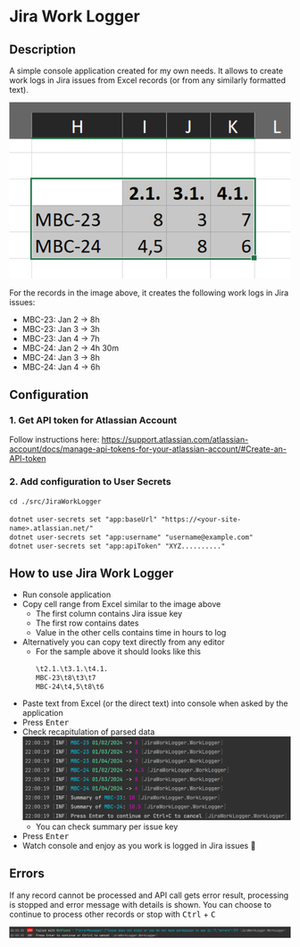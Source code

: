 # Jira Work Logger

## Description

A simple console application created for my own needs. It allows to create work logs in Jira issues from Excel records (or from any similarly formatted text).

![Excel - select range](./assets/images/excel-range-select.png)

For the records in the image above, it creates the following work logs in Jira issues:
- MBC-23: Jan 2 -> 8h
- MBC-23: Jan 3 -> 3h
- MBC-23: Jan 4 -> 7h
- MBC-24: Jan 2 -> 4h 30m
- MBC-24: Jan 3 -> 8h
- MBC-24: Jan 4 -> 6h

## Configuration

### 1. Get API token for Atlassian Account

Follow instructions here: https://support.atlassian.com/atlassian-account/docs/manage-api-tokens-for-your-atlassian-account/#Create-an-API-token

### 2. Add configuration to User Secrets

```shell
cd ./src/JiraWorkLogger

dotnet user-secrets set "app:baseUrl" "https://<your-site-name>.atlassian.net/"
dotnet user-secrets set "app:username" "username@example.com"
dotnet user-secrets set "app:apiToken" "XYZ.........."
```

## How to use Jira Work Logger

- Run console application
- Copy cell range from Excel similar to the image above
  - The first column contains Jira issue key
  - The first row contains dates
  - Value in the other cells contains time in hours to log
- Alternatively you can copy text directly from any editor
  - For the sample above it should looks like this
    ```text
    \t2.1.\t3.1.\t4.1.
    MBC-23\t8\t3\t7
    MBC-24\t4,5\t8\t6
    ```
- Paste text from Excel (or the direct text) into console when asked by the application
- Press <kbd>Enter</kbd>
- Check recapitulation of parsed data
  ![Worklog recapitulation](./assets/images/worklog-recap.png)
  - You can check summary per issue key
- Press <kbd>Enter</kbd>
- Watch console and enjoy as you work is logged in Jira issues 🎉

## Errors

If any record cannot be processed and API call gets error result, processing is stopped and error message with details is shown. You can choose to continue to process other records or stop with <kbd>Ctrl</kbd> + <kbd>C</kbd>

![Worklog recapitulation](./assets/images/error.png)
